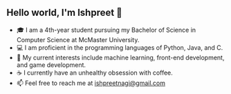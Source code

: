 ## Hello world, I'm Ishpreet 👋

- 🎓 I am a 4th-year student pursuing my Bachelor of Science in Computer Science at McMaster University.
- 💻 I am proficient in the programming languages of Python, Java, and C.
- 🌱 My current interests include machine learning, front-end development, and game development.
- ☕ I currently have an unhealthy obsession with coffee. 
- 📫 Feel free to reach me at [ishpreetnagi@gmail.com](mailto:ishpreetnagi@gmail.com)

<!--
**IshpreetNagi/IshpreetNagi** is a ✨ _special_ ✨ repository because its `README.md` (this file) appears on your GitHub profile.

Here are some ideas to get you started:

- 🔭 I’m currently working on ...
- 🌱 I’m currently learning ...
- 👯 I’m looking to collaborate on ...
- 🤔 I’m looking for help with ...
- 💬 Ask me about ...
- 📫 How to reach me: ...
- 😄 Pronouns: ...
- ⚡ Fun fact: ...
-->
